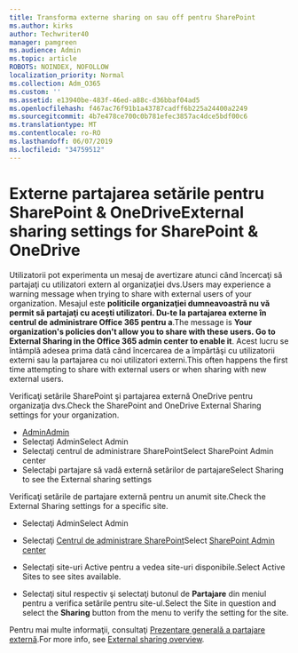 ```yaml
---
title: Transforma externe sharing on sau off pentru SharePoint
ms.author: kirks
author: Techwriter40
manager: pamgreen
ms.audience: Admin
ms.topic: article
ROBOTS: NOINDEX, NOFOLLOW
localization_priority: Normal
ms.collection: Adm_O365
ms.custom: ''
ms.assetid: e13940be-483f-46ed-a88c-d36bbaf04ad5
ms.openlocfilehash: f467ac76f91b1a43787cadff6b225a24400a2249
ms.sourcegitcommit: 4b7e478ce700c0b781efec3857ac4dce5bdf00c6
ms.translationtype: MT
ms.contentlocale: ro-RO
ms.lasthandoff: 06/07/2019
ms.locfileid: "34759512"
---
```

# <a name="external-sharing-settings-for-sharepoint--onedrive"></a><span data-ttu-id="9d127-102">Externe partajarea setările pentru SharePoint & OneDrive</span><span class="sxs-lookup"><span data-stu-id="9d127-102">External sharing settings for SharePoint & OneDrive</span></span>

<span data-ttu-id="9d127-103">Utilizatorii pot experimenta un mesaj de avertizare atunci când încercaţi să partajaţi cu utilizatori extern al organizaţiei dvs.</span><span class="sxs-lookup"><span data-stu-id="9d127-103">Users may experience a warning message when trying to share with external users of your organization.</span></span> <span data-ttu-id="9d127-104">Mesajul este **politicile organizaţiei dumneavoastră nu vă permit să partajaţi cu aceşti utilizatori. Du-te la partajarea externe în centrul de administrare Office 365 pentru a**.</span><span class="sxs-lookup"><span data-stu-id="9d127-104">The message is **Your organization's policies don't allow you to share with these users. Go to External Sharing in the Office 365 admin center to enable it**.</span></span> <span data-ttu-id="9d127-105">Acest lucru se întâmplă adesea prima dată când încercarea de a împărtăşi cu utilizatorii externi sau la partajarea cu noi utilizatori externi.</span><span class="sxs-lookup"><span data-stu-id="9d127-105">This often happens the first time attempting to share with external users or when sharing with new external users.</span></span>

<span data-ttu-id="9d127-106">Verificaţi setările SharePoint şi partajarea externă OneDrive pentru organizaţia dvs.</span><span class="sxs-lookup"><span data-stu-id="9d127-106">Check the SharePoint and OneDrive External Sharing settings for your organization.</span></span>

- [<span data-ttu-id="9d127-107">Admin</span><span class="sxs-lookup"><span data-stu-id="9d127-107">Admin</span></span>](https://admin.microsoft.com/AdminPortal/Home#/homepage">https://admin.microsoft.com/)
- <span data-ttu-id="9d127-108">Selectaţi Admin</span><span class="sxs-lookup"><span data-stu-id="9d127-108">Select Admin</span></span>
- <span data-ttu-id="9d127-109">Selectaţi centrul de administrare SharePoint</span><span class="sxs-lookup"><span data-stu-id="9d127-109">Select SharePoint Admin center</span></span>
- <span data-ttu-id="9d127-110">Selectaþi partajare să vadă externă setãrilor de partajare</span><span class="sxs-lookup"><span data-stu-id="9d127-110">Select Sharing to see the External sharing settings</span></span>

<span data-ttu-id="9d127-111">Verificaţi setările de partajare externă pentru un anumit site.</span><span class="sxs-lookup"><span data-stu-id="9d127-111">Check the External Sharing settings for a specific site.</span></span>

- <span data-ttu-id="9d127-112">Selectaţi Admin</span><span class="sxs-lookup"><span data-stu-id="9d127-112">Select Admin</span></span>

- <span data-ttu-id="9d127-113">Selectaţi [Centrul de administrare SharePoint](https://admin.microsoft.com/AdminPortal/Home#/homepage">https://admin.microsoft.com/)</span><span class="sxs-lookup"><span data-stu-id="9d127-113">Select [SharePoint Admin center](https://admin.microsoft.com/AdminPortal/Home#/homepage">https://admin.microsoft.com/)</span></span>

- <span data-ttu-id="9d127-114">Selectați site-uri Active pentru a vedea site-uri disponibile.</span><span class="sxs-lookup"><span data-stu-id="9d127-114">Select Active Sites to see sites available.</span></span>
- <span data-ttu-id="9d127-115">Selectaţi situl respectiv şi selectaţi butonul de **Partajare** din meniul pentru a verifica setările pentru site-ul.</span><span class="sxs-lookup"><span data-stu-id="9d127-115">Select the Site in question and select the **Sharing** button from the menu to verify the setting for the site.</span></span>

<span data-ttu-id="9d127-116">Pentru mai multe informaţii, consultaţi [Prezentare generală a partajare externă](https://docs.microsoft.com/sharepoint/external-sharing-overview).</span><span class="sxs-lookup"><span data-stu-id="9d127-116">For more info, see [External sharing overview](https://docs.microsoft.com/sharepoint/external-sharing-overview).</span></span>